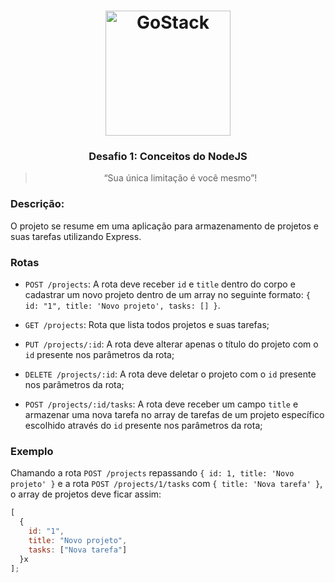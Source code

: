 <h1  align="center">
<img  alt="GoStack"  src="https://rocketseat-cdn.s3-sa-east-1.amazonaws.com/bootcamp-header.png"  width="200px" />
</h1>
<h3 align="center">
  Desafio 1: Conceitos do NodeJS
</h3>
<blockquote align="center">“Sua única limitação é você mesmo”!</blockquote>

<h3>Descrição:</h3>
O projeto se resume em uma aplicação para armazenamento de projetos e suas tarefas utilizando Express.

  
### Rotas

- `POST /projects`: A rota deve receber `id` e `title` dentro do corpo e cadastrar um novo projeto dentro de um array no seguinte formato: `{ id: "1", title: 'Novo projeto', tasks: [] }`.

- `GET /projects`: Rota que lista todos projetos e suas tarefas;

- `PUT /projects/:id`: A rota deve alterar apenas o título do projeto com o `id` presente nos parâmetros da rota;

- `DELETE /projects/:id`: A rota deve deletar o projeto com o `id` presente nos parâmetros da rota;

- `POST /projects/:id/tasks`: A rota deve receber um campo `title` e armazenar uma nova tarefa no array de tarefas de um projeto específico escolhido através do `id` presente nos parâmetros da rota;

### Exemplo

Chamando a rota `POST /projects` repassando `{ id: 1, title: 'Novo projeto' }` e a rota `POST /projects/1/tasks` com `{ title: 'Nova tarefa' }`, o array de projetos deve ficar assim:

```js
[
  {
    id: "1",
    title: "Novo projeto",
    tasks: ["Nova tarefa"]
  }x
];
